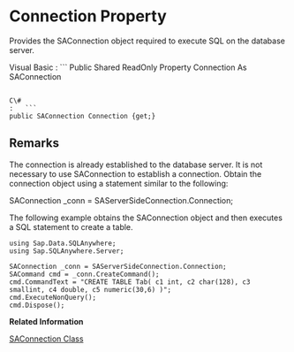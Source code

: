 <!-- loio3c1e473f6c5f1014b42cf3dc386447d9 -->

# Connection Property

Provides the SAConnection object required to execute SQL on the database server.



Visual Basic
:   ```
Public Shared ReadOnly Property Connection As SAConnection
```

C\#
:   ```
public SAConnection Connection {get;}
```



## Remarks

The connection is already established to the database server. It is not necessary to use SAConnection to establish a connection. Obtain the connection object using a statement similar to the following:

SAConnection \_conn = SAServerSideConnection.Connection;



The following example obtains the SAConnection object and then executes a SQL statement to create a table.

```
using Sap.Data.SQLAnywhere;
using Sap.SQLAnywhere.Server;

SAConnection _conn = SAServerSideConnection.Connection;
SACommand cmd = _conn.CreateCommand();
cmd.CommandText = "CREATE TABLE Tab( c1 int, c2 char(128), c3 smallint, c4 double, c5 numeric(30,6) )";
cmd.ExecuteNonQuery();
cmd.Dispose();
```

**Related Information**  


[SAConnection Class](saconnection-class-3c126bb.md "Represents a connection to a database.")

